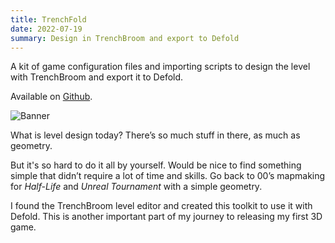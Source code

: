 ```yaml
---
title: TrenchFold
date: 2022-07-19
summary: Design in TrenchBroom and export to Defold
---
```


A kit of game configuration files and importing scripts to design the level with TrenchBroom and export it to Defold.

Available on [Github](https://github.com/astrochili/defold-trenchbroom).

![Banner](trenchfold_banner.jpg)

What is level design today? There’s so much stuff in there, as much as geometry.

But it's so hard to do it all by yourself. Would be nice to find something simple that didn’t require a lot of time and skills. Go back to 00’s mapmaking for *Half-Life* and *Unreal Tournament* with a simple geometry.

I found the TrenchBroom level editor and created this toolkit to use it with Defold. This is another important part of my journey to releasing my first 3D game.

